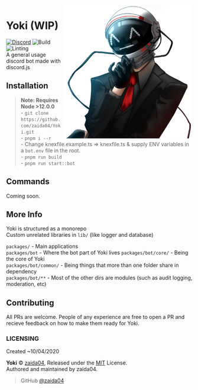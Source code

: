 <img src="static/yoki-readme.png" alt="Yoki Face" width='350' align="right">
 
# Yoki (WIP) 
[![Discord](https://img.shields.io/discord/732714723744940032.svg?label=&logo=discord&logoColor=ffffff&color=7389D8&labelColor=6A7EC2)](https://discord.gg/jf66UUN) ![Build](https://github.com/zaida04/Yoki/workflows/TypeScript/badge.svg) ![Linting](https://github.com/zaida04/Yoki/workflows/Linting/badge.svg)  
A general usage discord bot made with discord.js  

 
## Installation 
> **Note: Requires Node >12.0.0**  
    - `git clone https://github.com/zaida04/Yoki.git`  
    - `pnpm i --r`  
    - Change knexfile.example.ts => knexfile.ts & supply ENV variables in a `bot.env` file in the root.  
    - `pnpm run build`  
    - `pnpm run start::bot` 
    

## Commands
Coming soon.

## More Info
Yoki is structured as a monorepo  
Custom unrelated libraries in `lib/` (like logger and database)

`packages/` - Main applications     
`packages/bot` - Where the bot part of Yoki lives
`packages/bot/core/` - Being the core of Yoki  
`packages/bot/common/` - Being things that more than one folder share in dependency  
`packages/bot/**` - Most of the other dirs are modules (such as audit logging, moderation, etc)

## Contributing
All PRs are welcome. People of any experience are free to open a PR and recieve feedback on how to make them ready for Yoki.

### LICENSING  
Created ~10/04/2020  

**Yoki** © [zaida04](https://github.com/zaida04), Released under the [MIT](https://github.com/zaida04/Yoki/blob/master/LICENSE) License.  
Authored and maintained by zaida04.

> GitHub [@zaida04](https://github.com/zaida04) 

